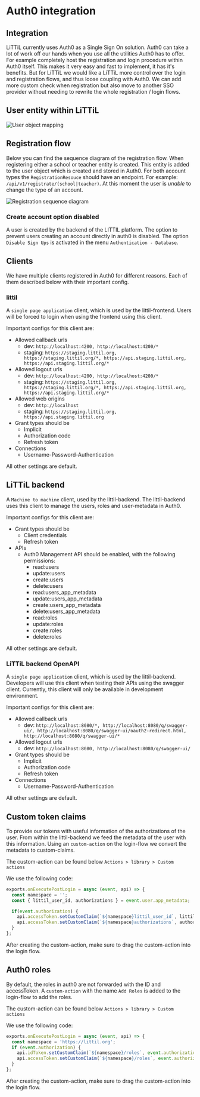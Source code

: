 # Auth0 integration

## Integration

LiTTiL currently uses Auth0 as a Single Sign On solution. Auth0 can take a lot of work off our hands when you use all
the
utilities Auth0 has to offer. For example completely host the registration and login procedure within Auth0 itself.
This makes it very easy and fast to implement, it has it's benefits. But for LiTTiL we would like a LiTTiL more control
over the login and registration flows, and thus loose coupling with Auth0. We can add more custom check when
registration
but also move to another SSO provider without needing to rewrite the whole registration / login flows.

## User entity within LiTTiL

![User object mapping](../../../diagrams/out/user-model-mapping.svg)

## Registration flow

Below you can find the sequence diagram of the registration flow. When registering either a school or teacher entity is
created.
This entity is added to the user object which is created and stored in Auth0. For both account types
the `RegistrationResouce`
should have an endpoint. For example: `/api/v1/registrate/(school|teacher)`. At this moment the user is _unable_ to
change the
type of an account.

![Registration sequence diagram](../../../diagrams/out/registration-process-sequence-diagram.svg)

### Create account option disabled

A user is created by the backend of the LITTIL platform.
The option to prevent users creating an account directly in auth0 is disabled.
The option `Disable Sign Ups` is activated in the menu `Authentication - Database`.

## Clients

We have multiple clients registered in Auth0 for different reasons. Each of them described below with their important
config.

### littil

A `single page application` client, which is used by the littil-frontend. Users will be forced to login when using the
frontend using this client.

Important configs for this client are:

- Allowed callback urls
    - dev: `http://localhost:4200, http://localhost:4200/*`
    - staging: `https://staging.littil.org, https://staging.littil.org/*, https://api.staging.littil.org, https://api.staging.littil.org/*`
- Allowed logout urls
    - dev: `http://localhost:4200, http://localhost:4200/*`
    - staging: `https://staging.littil.org, https://staging.littil.org/*, https://api.staging.littil.org, https://api.staging.littil.org/*`
- Allowed web origins
    - dev: `http://localhost`
    - staging: `https://staging.littil.org, https://api.staging.littil.org`
- Grant types should be
    - Implicit
    - Authorization code
    - Refresh token
- Connections
    - Username-Password-Authentication

All other settings are default.

## LiTTiL backend

A `Machine to machine` client, used by the littil-backend. The littil-backend uses this client to manage the users,
roles and user-metadata in Auth0.

Important configs for this client are:

- Grant types should be
    - Client credentials
    - Refresh token
- APIs
    - Auth0 Management API should be enabled, with the following permissions:
        - read:users
        - update:users
        - create:users
        - delete:users
        - read:users_app_metadata
        - update:users_app_metadata
        - create:users_app_metadata
        - delete:users_app_metadata
        - read:roles
        - update:roles
        - create:roles
        - delete:roles

All other settings are default.

### LiTTiL backend OpenAPI

A `single page application` client, which is used by the littil-backend. Developers will use this client when testing
their APIs using the swagger client. Currently, this client will only be available in development environment.

Important configs for this client are:

- Allowed callback urls
    - dev: `http://localhost:8080/*, http://localhost:8080/q/swagger-ui/, http://localhost:8080/q/swagger-ui/oauth2-redirect.html, http://localhost:8080/q/swagger-ui/*`
- Allowed logout urls
    - dev: `http://localhost:8080, http://localhost:8080/q/swagger-ui/`
- Grant types should be
    - Implicit
    - Authorization code
    - Refresh token
- Connections
    - Username-Password-Authentication

All other settings are default.

## Custom token claims

To provide our tokens with useful information of the authorizations of the user. From within the littil-backend we feed
the metadata of the user with this information. Using an `custom-action` on the login-flow we convert the metadata to
custom-claims.

The custom-action can be found below `Actions > library > Custom actions`

We use the following code:

``` javascript
exports.onExecutePostLogin = async (event, api) => {
  const namespace = '';
  const { littil_user_id, authorizations } = event.user.app_metadata;

  if(event.authorization) {
    api.accessToken.setCustomClaim(`${namespace}littil_user_id`, littil_user_id);
    api.accessToken.setCustomClaim(`${namespace}authorizations`, authorizations);
  }
};
```

After creating the custom-action, make sure to drag the custom-action into the login flow.


## Auth0 roles

By default, the roles in auth0 are not forwarded with the ID and accessToken. 
A `custom-action` with the name `Add Roles` is added to the login-flow to add the roles.

The custom-action can be found below `Actions > library > Custom actions`

We use the following code:

``` javascript
exports.onExecutePostLogin = async (event, api) => {
  const namespace = 'https://littil.org';
  if (event.authorization) {
    api.idToken.setCustomClaim(`${namespace}/roles`, event.authorization.roles);
    api.accessToken.setCustomClaim(`${namespace}/roles`, event.authorization.roles);
  }
};
```

After creating the custom-action, make sure to drag the custom-action into the login flow.
